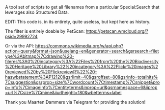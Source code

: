 A tool set of scripts to get all filenames from a particular Special:Search that leverages also Structured Data.

EDIT: This code is, in its entirety, quite useless, but kept here as history. 

The filter is entirely doable by PetScan: 
https://petscan.wmcloud.org/?psid=29992724

Or via the API: 
https://commons.wikimedia.org/w/api.php?action=query&format=json&uselang=en&generator=search&gsrsearch=filetype%3Abitmap%7Cdrawing%20-fileres%3A0%20incategory%3A%22Files%20from%20the%20Biodiversity%20Heritage%20Library%22%20incategory%3A%22Flickr%20images%20reviewed%20by%20FlickreviewR%22%20-haswbstatement%3AP12120&gsrlimit=40&gsroffset=80&gsrinfo=totalhits%7Csuggestion&gsrprop=size%7Cwordcount%7Ctimestamp%7Csnippet&prop=info%7Cimageinfo%7Centityterms&inprop=url&gsrnamespace=6&iiprop=url%7Csize%7Cmime&iiurlheight=180&wbetterms=label

Thank you Maarten Dammers via Telegram for providing the solution! 

